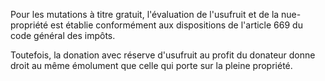 Pour les mutations à titre gratuit, l'évaluation de l'usufruit et de la nue-propriété est établie conformément aux dispositions de l'article 669 du code général des impôts.   

  
 Toutefois, la donation avec réserve d'usufruit au profit du donateur donne droit au même émolument que celle qui porte sur la pleine propriété. 

